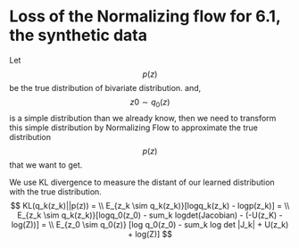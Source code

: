 # Loss of the Normalizing flow for 6.1, the synthetic data

Let $$p(z)$$ be the true distribution of bivariate distribution.
and, $$z0 \sim q_0(z)$$ is a simple distribution than we already know, then we need to transform this simple distribution by Normalizing Flow to approximate the true distribution $$p(z)$$ that we want to get.

We use KL divergence to measure the distant of our learned distribution with the true distribution.
$$
KL(q_k(z_k)||p(z)) = \\
E_{z_k \sim q_k(z_k)}[logq_k(z_k) - logp(z_k)] = \\
E_{z_k \sim q_k(z_k)}[logq_0(z_0) - sum_k logdet(Jacobian) - (-U(z_K) - log(Z))] = \\
E_{z_0 \sim q_0(z)} [log q_0(z_0) - sum_k log det |J_k| + U(z_k) + log(Z)]
$$

